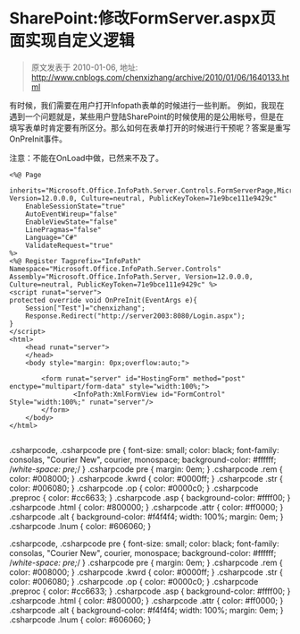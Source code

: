 # SharePoint:修改FormServer.aspx页面实现自定义逻辑 
> 原文发表于 2010-01-06, 地址: http://www.cnblogs.com/chenxizhang/archive/2010/01/06/1640133.html 


有时候，我们需要在用户打开Infopath表单的时候进行一些判断。 例如，我现在遇到一个问题就是，某些用户登陆SharePoint的时候使用的是公用帐号，但是在填写表单时肯定要有所区分。那么如何在表单打开的时候进行干预呢？答案是重写OnPreInit事件。

 注意：不能在OnLoad中做，已然来不及了。    



```
<%@ Page 
    inherits="Microsoft.Office.InfoPath.Server.Controls.FormServerPage,Microsoft.Office.InfoPath.Server, Version=12.0.0.0, Culture=neutral, PublicKeyToken=71e9bce111e9429c"
    EnableSessionState="true"
    AutoEventWireup="false"
    EnableViewState="false"
    LinePragmas="false"
    Language="C#"
    ValidateRequest="true"
%>
<%@ Register Tagprefix="InfoPath" Namespace="Microsoft.Office.InfoPath.Server.Controls" Assembly="Microsoft.Office.InfoPath.Server, Version=12.0.0.0, Culture=neutral, PublicKeyToken=71e9bce111e9429c" %>
<script runat="server">
protected override void OnPreInit(EventArgs e){
    Session["Test"]="chenxizhang";
    Response.Redirect("http://server2003:8080/Login.aspx");
}
</script>
<html>
    <head runat="server">
    </head>
    <body style="margin: 0px;overflow:auto;">
    
        <form runat="server" id="HostingForm" method="post" enctype="multipart/form-data" style="width:100%;">
                <InfoPath:XmlFormView id="FormControl" Style="width:100%;" runat="server"/>
        </form>
    </body>
</html>


```

.csharpcode, .csharpcode pre
{
 font-size: small;
 color: black;
 font-family: consolas, "Courier New", courier, monospace;
 background-color: #ffffff;
 /*white-space: pre;*/
}
.csharpcode pre { margin: 0em; }
.csharpcode .rem { color: #008000; }
.csharpcode .kwrd { color: #0000ff; }
.csharpcode .str { color: #006080; }
.csharpcode .op { color: #0000c0; }
.csharpcode .preproc { color: #cc6633; }
.csharpcode .asp { background-color: #ffff00; }
.csharpcode .html { color: #800000; }
.csharpcode .attr { color: #ff0000; }
.csharpcode .alt 
{
 background-color: #f4f4f4;
 width: 100%;
 margin: 0em;
}
.csharpcode .lnum { color: #606060; }

.csharpcode, .csharpcode pre
{
 font-size: small;
 color: black;
 font-family: consolas, "Courier New", courier, monospace;
 background-color: #ffffff;
 /*white-space: pre;*/
}
.csharpcode pre { margin: 0em; }
.csharpcode .rem { color: #008000; }
.csharpcode .kwrd { color: #0000ff; }
.csharpcode .str { color: #006080; }
.csharpcode .op { color: #0000c0; }
.csharpcode .preproc { color: #cc6633; }
.csharpcode .asp { background-color: #ffff00; }
.csharpcode .html { color: #800000; }
.csharpcode .attr { color: #ff0000; }
.csharpcode .alt 
{
 background-color: #f4f4f4;
 width: 100%;
 margin: 0em;
}
.csharpcode .lnum { color: #606060; }
